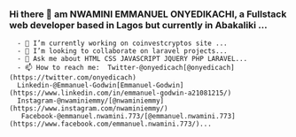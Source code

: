 ### Hi there 👋 am NWAMINI EMMANUEL ONYEDIKACHI, a Fullstack web developer based in Lagos but currently in Abakaliki ...
      - 🔭 I’m currently working on coinvestcryptos site ...
      - 👯 I’m looking to collaborate on laravel projects...
      - 💬 Ask me about HTML CSS JAVASCRIPT JQUERY PHP LARAVEL...
      - 📫 How to reach me:  Twitter-@onyedicach[@onyedicach](https://twitter.com/onyedicach)
      Linkedin-@Emmanuel-Godwin[Emmanuel-Godwin](https://www.linkedin.com/in/emmanuel-godwin-a21081215/)
      Instagram-@nwaminiemmy/[@nwaminiemmy](https://www.instagram.com/nwaminiemmy/)
       Facebook-@emmanuel.nwamini.773/[@emmanuel.nwamini.773](https://www.facebook.com/emmanuel.nwamini.773/)...
      
<!--
**Youngemmy5956/Youngemmy5956** is a ✨ _special_ ✨ repository because its `README.md` (this file) appears on your GitHub profile.

Here are some ideas to get you started:

- 🔭 I’m currently working on coinvestcryptos site ...
- 🌱 I’m currently learning laravel...
- 👯 I’m looking to collaborate on laravel projects...
- 🤔 I’m looking for help with ...
- 💬 Ask me about HTML CSS JAVASCRIPT JQUERY PHP LARAVEL...
- 📫 How to reach me: LINKEDIN FACEBOOK WHATSAPP TWITTER INSTAGRAM...
- 😄 Pronouns: ...
- ⚡ Fun fact: ...
-->
